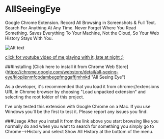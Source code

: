 AllSeeingEye
============

Google Chrome Extension. Record All Browsing in Screenshots & Full Text. Search For Anything At Any Time. Never Forget Where You Read Something. Saves Everything To Your Machine, Not the Cloud, So Your Web History Stays With You.

![Alt text](/../screenshots/screenshot01.png?raw=true "sample")

[click for youtube video of me playing with it, late at night :)](https://www.youtube.com/watch?v=zEEWF4HxCtE)

###Installing
[Click here to install it from Chrome Web Store]
(https://chrome.google.com/webstore/detail/all-seeing-eye/kiopjipnmfcpdambegpfmggaffjmhnkd "All Seeing Eye")

As a developer, it's recommended that you load it from chrome://extensions URL in Chrome browser by choosing "Load unpacked extension" and selecting the root folder of this project.

I've only tested this extension with Google Chrome on a Mac. If you use Windows you'll be the first to test it. Please report any issues you find. 

###Usage
After you install it from the link above you start browsing like you normally do and when you want to search for something you simply go to Chrome-->History and select Show All History at the bottom of the menu.


